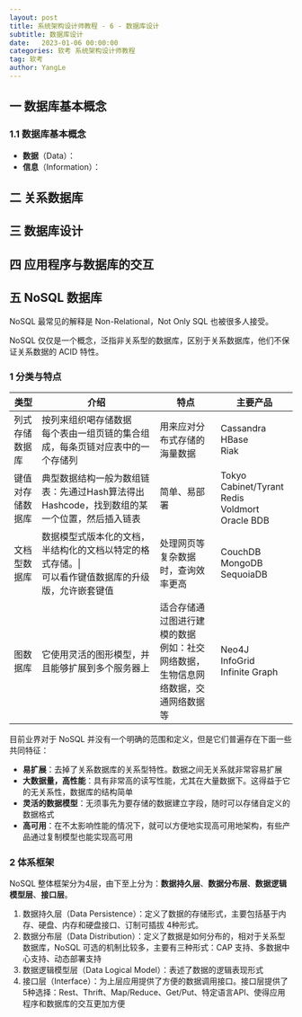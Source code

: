 ```yaml
---
layout: post
title: 系统架构设计师教程 - 6 - 数据库设计
subtitle: 数据库设计
date:   2023-01-06 00:00:00
categories: 软考 系统架构设计师教程
tag: 软考
author: YangLe
---
```




## 一 数据库基本概念

### 1.1 数据库基本概念

- **数据**（Data）：
- **信息**（Information）：











## 二 关系数据库



## 三 数据库设计



## 四 应用程序与数据库的交互



## 五 NoSQL 数据库

NoSQL 最常见的解释是 Non-Relational，Not Only SQL 也被很多人接受。

NoSQL 仅仅是一个概念，泛指非关系型的数据库，区别于关系数据库，他们不保证关系数据的 ACID 特性。



### 1 分类与特点

| 类型             | 介绍                                                         | 特点                                                         | 主要产品                                                     |
| ---------------- | ------------------------------------------------------------ | ------------------------------------------------------------ | ------------------------------------------------------------ |
| 列式存储数据库   | 按列来组织喝存储数据<br />每个表由一组页链的集合组成，每条页链对应表中的一个存储列 | 用来应对分布式存储的海量数据                                 | Cassandra<br />HBase<br />Riak                               |
| 键值对存储数据库 | 典型数据结构一般为数组链表：先通过Hash算法得出Hashcode，找到数组的某一个位置，然后插入链表 | 简单、易部署                                                 | Tokyo Cabinet/Tyrant<br />Redis<br />Voldmort<br />Oracle BDB |
| 文档型数据库     | 数据模型式版本化的文档，半结构化的文档以特定的格式存储。\|<br />可以看作键值数据库的升级版，允许嵌套键值 | 处理网页等复杂数据时，查询效率更高                           | CouchDB<br />MongoDB<br />SequoiaDB                          |
| 图数据库         | 它使用灵活的图形模型，并且能够扩展到多个服务器上             | 适合存储通过图进行建模的数据<br />例如：社交网络数据，生物信息网络数据，交通网络数据等 | Neo4J<br />InfoGrid<br />Infinite Graph                      |

目前业界对于 NoSQL 并没有一个明确的范围和定义，但是它们普遍存在下面一些共同特征：

- **易扩展**：去掉了关系数据库的关系型特性。数据之间无关系就非常容易扩展
- **大数据量，高性能**：具有非常高的读写性能，尤其在大量数据下。这得益于它的无关系性，数据库的结构简单
- **灵活的数据模型**：无须事先为要存储的数据建立字段，随时可以存储自定义的数据格式
- **高可用**：在不太影响性能的情况下，就可以方便地实现高可用地架构，有些产品通过复制模型也能实现高可用



### 2 体系框架

NoSQL 整体框架分为4层，由下至上分为：**数据持久层**、**数据分布层**、**数据逻辑模型层**、**接口层**。

1. 数据持久层（Data Persistence）：定义了数据的存储形式，主要包括基于内存、硬盘、内存和硬盘接口、订制可插拔 4种形式。
2. 数据分布层（Data Distribution）：定义了数据是如何分布的，相对于关系型数据库，NoSQL 可选的机制比较多，主要有三种形式：CAP 支持、多数据中心支持、动态部署支持
3. 数据逻辑模型层（Data Logical Model）：表述了数据的逻辑表现形式
4. 接口层（Interface）：为上层应用提供了方便的数据调用接口。接口层提供了5种选择：Rest、Thrift、Map/Reduce、Get/Put、特定语言API、使得应用程序和数据库的交互更加方便